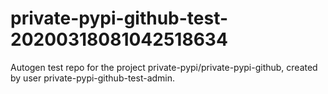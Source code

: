# private-pypi-github-test-20200318081042518634
Autogen test repo for the project private-pypi/private-pypi-github, created by user private-pypi-github-test-admin.
